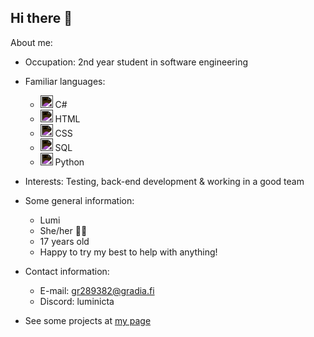 
## Hi there 👋

About me:
- Occupation: 2nd year student in software engineering
- Familiar languages: 
    - <img src="https://cdn.jsdelivr.net/npm/simple-icons@latest/icons/csharp.svg" width="20" alt="C# Icon" style="filter: invert(1);"/> C#
    - <img src="https://cdn.jsdelivr.net/npm/simple-icons@latest/icons/html5.svg" width="20" alt="HTML Icon" style="filter: invert(1);"/> HTML
    - <img src="https://cdn.jsdelivr.net/npm/simple-icons@latest/icons/css3.svg" width="20" alt="CSS Icon" style="filter: invert(1);"/> CSS
    - <img src="https://cdn.jsdelivr.net/npm/simple-icons@latest/icons/microsoftsqlserver.svg" width="20" alt="SQL Icon" style="filter: invert(1);"/> SQL
    - <img src="https://cdn.jsdelivr.net/npm/simple-icons@latest/icons/python.svg" width="20" alt="Python Icon" style="filter: invert(1);"/> Python

- Interests: Testing, back-end development & working in a good team
- Some general information:
    - Lumi
    - She/her 🏳️‍⚧️
    - 17 years old
    - Happy to try my best to help with anything!
- Contact information:
    - E-mail: gr289382@gradia.fi
    - Discord: luminicta
- See some projects at [my page](https://luminicta.github.io)
<!--
**Luminicta/Luminicta** is a ✨ _special_ ✨ repository because its `README.md` (this file) appears on your GitHub profile.

Here are some ideas to get you started:

- 🔭 I’m currently working on ...
- 🌱 I’m currently learning ...
- 👯 I’m looking to collaborate on ...
- 🤔 I’m looking for help with ...
- 💬 Ask me about ...
- 📫 How to reach me: ...
- 😄 Pronouns: ...
- ⚡ Fun fact: ...
-->
